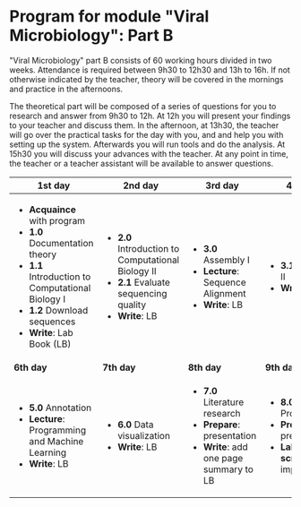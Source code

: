 # Program for module "Viral Microbiology": Part B

"Viral Microbiology" part B consists of 60 working hours divided in two weeks. Attendance is required between 9h30 to 12h30 and 13h to 16h. If not otherwise indicated by the teacher, theory will be covered in the mornings and practice in the afternoons.   

The theoretical part will be composed of a series of questions for you to research and answer from 9h30 to 12h. At 12h you will present your findings to your teacher and discuss them. In the afternoon, at 13h30, the teacher will go over the practical tasks for the day with you, and and help you with setting up the system. Afterwards you will run tools and do the analysis. At 15h30 you will discuss your advances with the teacher. At any point in time, the teacher or a teacher assistant will be available to answer questions.      

| 1st day | 2nd day | 3rd day | 4th day | 5th day |
| -------- | --------  | --------- | --------- | --------- |
| <ul><li>**Acquaince** with program</li><li>**1.0** Documentation theory</li><li>**1.1** Introduction to Computational Biology I</li><li>**1.2** Download sequences</li><li>**Write**: Lab Book (LB)</li></ul> | <ul><li>**2.0** Introduction to Computational Biology II</li><li>**2.1** Evaluate sequencing quality</li><li>**Write**: LB</li></ul> | <ul><li>**3.0** Assembly I</li><li>**Lecture**: Sequence Alignment</li><li>**Write**: LB</li></ul> | <ul><li>**3.1** Assembly II</li><li>**Write**: LB</li></ul> | <ul><li>**4.0** Classification of phages</li><li>**Write**: LB</li></ul> |
| **6th day** | **7th day** | **8th day** | **9th day** | **10th day** |
| <ul><li>**5.0** Annotation</li><li>**Lecture**: Programming and Machine Learning</li><li>**Write**: LB</li></ul> | <ul><li>**6.0** Data visualization</li><li>**Write**: LB</li></ul> | <ul><li>**7.0** Literature research</li><li>**Prepare**: presentation</li><li>**Write**: add one page summary to LB</li></ul> | <ul><li>**8.0** Programming</li><li>**Prepare**: presentation</li><li>**Lab book and scripts**: final improvements</li></ul> | <ul><li>**9.0** Prepare presentation</li><li>**Final presentation**</li><li>**Deliver**: lab book and scripts</li></ul> |
